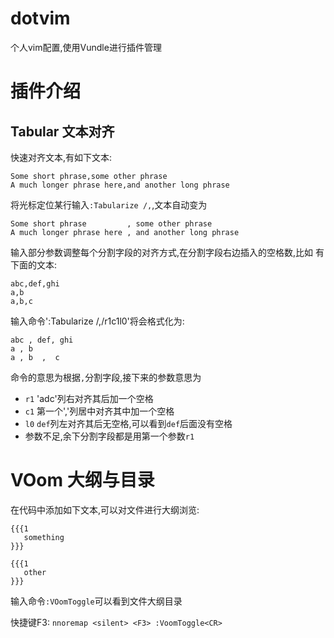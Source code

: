 # dotvim

个人vim配置,使用Vundle进行插件管理

# 插件介绍

## Tabular 文本对齐

快速对齐文本,有如下文本:

    Some short phrase,some other phrase
    A much longer phrase here,and another long phrase

将光标定位某行输入`:Tabularize /,`,文本自动变为

    Some short phrase         , some other phrase
    A much longer phrase here , and another long phrase

输入部分参数调整每个分割字段的对齐方式,在分割字段右边插入的空格数,比如
有下面的文本:

    abc,def,ghi
    a,b
    a,b,c

输入命令':Tabularize /,/r1c1l0'将会格式化为:

    abc , def, ghi
    a , b
    a , b  ,  c

命令的意思为根据`,`分割字段,接下来的参数意思为
- `r1` 'adc'列右对齐其后加一个空格
- `c1` 第一个','列居中对齐其中加一个空格
- `l0` `def`列左对齐其后无空格,可以看到`def`后面没有空格
- 参数不足,余下分割字段都是用第一个参数`r1`

# VOom 大纲与目录

在代码中添加如下文本,可以对文件进行大纲浏览:


    {{{1
       something
    }}}

    {{{1
       other
    }}}


输入命令`:VOomToggle`可以看到文件大纲目录

快捷键F3: `nnoremap <silent> <F3> :VoomToggle<CR>`
